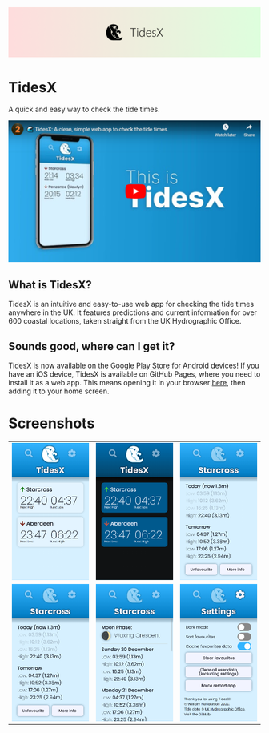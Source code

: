 ![TidesX Banner](images/banner.png)

# TidesX
A quick and easy way to check the tide times.

[<img src="images/trailer_thumbnail.png" width=600>](https://www.youtube.com/watch?v=vz3CJ-kDiPc)

## What is TidesX?
TidesX is an intuitive and easy-to-use web app for checking the tide times anywhere in the UK. It features predictions and current information for over 600 coastal locations, taken straight from the UK Hydrographic Office.

## Sounds good, where can I get it?
TidesX is now available on the [Google Play Store](https://play.google.com/store/apps/details?id=com.whenderson.tidesx) for Android devices! If you have an iOS device, TidesX is available on GitHub Pages, where you need to install it as a web app. This means opening it in your browser [here](https://w-henderson.github.io/TidesX), then adding it to your home screen.

# Screenshots
| | | |
|:-------------------------:|:-------------------------:|:-------------------------:|
|<img width="400" src="images/screenshots/homepage.png">  |  <img width="400" src="images/screenshots/darkmode.png">  |  <img width="400" src="images/screenshots/detail.png">|
|<img width="400" src="images/screenshots/detail.png">  |  <img width="400" src="images/screenshots/moreinfo.png">  |  <img width="400" src="images/screenshots/settings.png">|